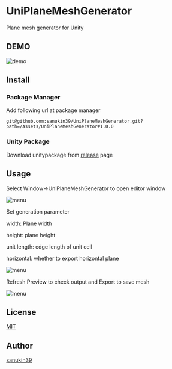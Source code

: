 # UniPlaneMeshGenerator
Plane mesh generator for Unity

## DEMO
![demo](https://github.com/sanukin39/UniPlaneMeshGenerator/blob/main/images/demo.gif)


## Install
### Package Manager
Add following url at package manager

`git@github.com:sanukin39/UniPlaneMeshGenerator.git?path=/Assets/UniPlaneMeshGenerator#1.0.0`

### Unity Package
Download unitypackage from [release](https://github.com/sanukin39/UniPlaneMeshGenerator/releases/tag/1.0.0) page

## Usage
Select Window->UniPlaneMeshGenerator to open editor window

![menu](https://github.com/sanukin39/UniPlaneMeshGenerator/blob/main/images/window.png)

Set generation parameter

width: Plane width

height: plane height

unit length: edge length of unit cell

horizontal: whether to export horizontal plane

![menu](https://github.com/sanukin39/UniPlaneMeshGenerator/blob/main/images/menu.png)

Refresh Preview to check output and Export to save mesh

![menu](https://github.com/sanukin39/UniPlaneMeshGenerator/blob/main/images/result.png)

## License
[MIT](https://github.com/sanukin39/UniPlaneMeshGenerator/blob/main/LICENSE)

## Author
[sanukin39](https://github.com/sanukin39)
